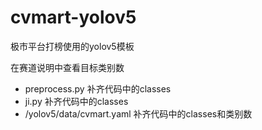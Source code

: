 # cvmart-yolov5
极市平台打榜使用的yolov5模板

在赛道说明中查看目标类别数

+ preprocess.py
  补齐代码中的classes
+ ji.py
  补齐代码中的classes
+ /yolov5/data/cvmart.yaml
  补齐代码中的classes和类别数
